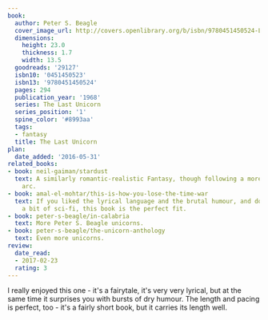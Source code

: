 ```yaml
---
book:
  author: Peter S. Beagle
  cover_image_url: http://covers.openlibrary.org/b/isbn/9780451450524-L.jpg
  dimensions:
    height: 23.0
    thickness: 1.7
    width: 13.5
  goodreads: '29127'
  isbn10: '0451450523'
  isbn13: '9780451450524'
  pages: 294
  publication_year: '1968'
  series: The Last Unicorn
  series_position: '1'
  spine_color: '#8993aa'
  tags:
  - fantasy
  title: The Last Unicorn
plan:
  date_added: '2016-05-31'
related_books:
- book: neil-gaiman/stardust
  text: A similarly romantic-realistic Fantasy, though following a more conventional
    arc.
- book: amal-el-mohtar/this-is-how-you-lose-the-time-war
  text: If you liked the lyrical language and the brutal humour, and don't mind reading
    a bit of sci-fi, this book is the perfect fit.
- book: peter-s-beagle/in-calabria
  text: More Peter S. Beagle unicorns.
- book: peter-s-beagle/the-unicorn-anthology
  text: Even more unicorns.
review:
  date_read:
  - 2017-02-23
  rating: 3
---
```


I really enjoyed this one - it's a fairytale, it's very very lyrical, but at the same time it surprises you with bursts
of dry humour. The length and pacing is perfect, too - it's a fairly short book, but it carries its length well.
